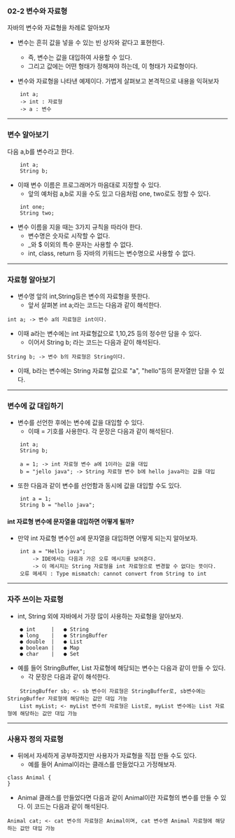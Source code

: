 ### 02-2 변수와 자료형
자바의 변수와 자료형을 차례로 알아보자

* 변수는 흔히 값을 넣을 수 있는 빈 상자와 같다고 표현한다.
  - 즉, 변수는 값을 대입하여 사용할 수 있다.
  - 그리고 값에는 어떤 형태가 정해져야 하는데, 이 형태가 자료형이다.


* 변수와 자료형을 나타낸 예제이다. 가볍게 살펴보고 본격적으로 내용을 익혀보자
```
    int a; 
    -> int : 자료형 
    -> a : 변수 
```
---
### 변수 알아보기
다음 a,b를 변수라고 한다.
```
    int a;
    String b;
```
* 이때 변수 이름은 프로그래머가 마음대로 지정할 수 있다.
  - 앞의 예처럼 a,b로 지을 수도 있고 다음처럼 one, two로도 정할 수 있다.
```
    int one;
    String two;
```
* 변수 이름을 지을 때는 3가지 규칙을 따라야 한다.
  - 변수명은 숫자로 시작할 수 없다.
  - _와 $ 이외의 특수 문자는 사용할 수 없다.
  - int, class, return 등 자바의 키워드는 변수명으로 사용할 수 없다.
---
### 자료형 알아보기
* 변수명 앞의 int,String등은 변수의 자료형을 뜻한다.
  - 앞서 살펴본 int a;라는 코드는 다음과 같이 해석한다.
```
int a; -> 변수 a의 자료형은 int이다.
```
* 이때 a라는 변수에는 int 자료형값으로 1,10,25 등의 정수만 담을 수 있다.
  - 이어서 String b; 라는 코드는 다음과 같이 해석된다.
```
String b; -> 변수 b의 자료형은 String이다.
```
* 이때, b라는 변수에는 String 자료형 값으로 "a", "hello"등의 문자열만 담을 수 있다.

---
### 변수에 값 대입하기
* 변수를 선언한 후에는 변수에 값을 대입할 수 있다.
  - 이때 = 기호를 사용한다. 각 문장은 다음과 같이 해석된다.
```
    int a;
    String b;
    
    a = 1; -> int 자료형 변수 a에 1이라는 값을 대입
    b = "jello java"; -> String 자료형 변수 b에 hello java라는 값을 대입
```
* 또한 다음과 같이 변수를 선언함과 동시에 값을 대입할 수도 있다.
```
    int a = 1;
    String b = "hello java";
```
#### int 자료형 변수에 문자열을 대입하면 어떻게 될까?
* 만약 int 자료형 변수인 a에 문자열을 대입하면 어떻게 되는지 알아보자.
```
    int a = "Hello java";
        -> IDE에서는 다음과 가은 오류 메시지를 보여준다. 
        -> 이 메시지는 String 자료형을 int 자료형으로 변경할 수 없다는 뜻이다.
    오류 메세지 : Type mismatch: cannot convert from String to int    
```
---
### 자주 쓰이는 자료형
* int, String 외에 자바에서 가장 많이 사용하는 자료형을 알아보자.
```
    ● int     |   ● String
    ● long    |   ● StringBuffer
    ● double  |   ● List
    ● boolean |   ● Map
    ● char    |   ● Set
```
* 예를 들어 StringBuffer, List 자료형에 해당되는 변수는 다음과 같이 만들 수 있다.
  - 각 문장은 다음과 같이 해석한다.
```
    StringBuffer sb; <- sb 변수이 자료형은 StringBuffer로, sb변수에는 StringBuffer 자료형에 해당하는 값만 대입 가능
    List myList; <- myList 변수의 자료형은 List로, myList 변수에는 List 자료형에 해당하는 값만 대입 가능
```
---
### 사용자 정의 자료형
* 뒤에서 자세하게 공부하겠지만 사용자가 자료형을 직접 만들 수도 있다.
  - 예를 들어 Animal이라는 클래스를 만들었다고 가정해보자.
```
class Animal {
}
```
* Animal 클래스를 만들었다면 다음과 같이 Animal이란 자료형의 변수를 만들 수 있다. 이 코드는 다음과 같이 해석된다.
```
Animal cat; <- cat 변수의 자료형은 Animal이며, cat 변수엔 Animal 자료형에 해당하는 값만 대입 가능
```